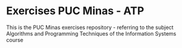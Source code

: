# Exercises PUC Minas - ATP
This is the PUC Minas exercises repository - referring to the subject Algorithms and Programming Techniques of the Information Systems course
